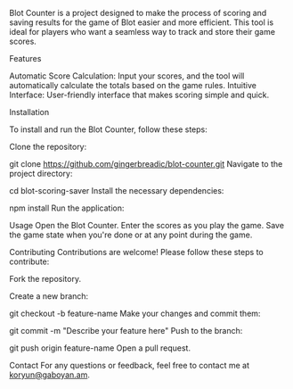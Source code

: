 Blot Counter is a project designed to make the process of scoring and saving results for the game of Blot easier and more efficient. This tool is ideal for players who want a seamless way to track and store their game scores.

Features

Automatic Score Calculation: Input your scores, and the tool will automatically calculate the totals based on the game rules.
Intuitive Interface: User-friendly interface that makes scoring simple and quick.

Installation

To install and run the Blot Counter, follow these steps:

Clone the repository:

git clone https://github.com/gingerbreadic/blot-counter.git
Navigate to the project directory:

cd blot-scoring-saver
Install the necessary dependencies:

npm install
Run the application:

Usage
Open the Blot Counter.
Enter the scores as you play the game.
Save the game state when you're done or at any point during the game.

Contributing
Contributions are welcome! Please follow these steps to contribute:

Fork the repository.

Create a new branch:

git checkout -b feature-name
Make your changes and commit them:

git commit -m "Describe your feature here"
Push to the branch:

git push origin feature-name
Open a pull request.

Contact
For any questions or feedback, feel free to contact me at koryun@gaboyan.am.

